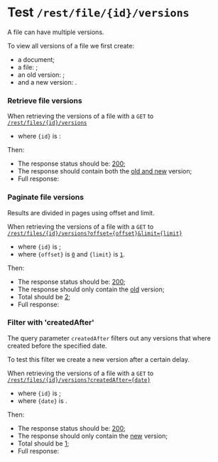 # Test `/rest/file/{id}/versions`

A file can have multiple versions.

To view all versions of a file we first create: 

[ ](- "#docId=createDocument()")
[ ](- "#fileId=createFile(#docId)")
[ ](- "#oldVersionId=createVersion(#fileId)")
[ ](- "#newVersionId=createVersion(#fileId)")

  - a document;
  - a file: [ ](- "ext:embed=code(#fileId)");
  - an old version: [ ](- "ext:embed=code(#oldVersionId)");
  - and a new version: [ ](- "ext:embed=code(#newVersionId)").

### Retrieve file versions
When retrieving the versions of a file with a `GET` to [`/rest/files/{id}/versions`](- "#getEndpoint") 

 - where `{id}` is [ ](- "ext:embed=code(#fileId)"):

[ ](- "#retrieveResult=retrieve(#getEndpoint, #fileId, #oldVersionId, #newVersionId)")

Then:

 - The response status should be: [200](- "?=#retrieveResult.status");
 - The response should contain both the [old and new](- "?=#retrieveResult.twoVersions") version;
 - Full response:

[ ](- "ext:embed=#retrieveResult.body")

### Paginate file versions
Results are divided in pages using offset and limit.

When retrieving the versions of a file with a `GET` to [`/rest/files/{id}/versions?offset={offset}&limit={limit}`](- "#getEndpoint") 

 - where `{id}` is [ ](- "ext:embed=code(#fileId)");
 - where `{offset}` is [`0`](- "#offset") and `{limit}` is [`1`](- "#limit").

[ ](- "#paginateResult=paginate(#getEndpoint, #fileId, #offset, #limit, #oldVersionId)")

Then:

 - The response status should be: [200](- "?=#paginateResult.status");
 - The response should only contain the [old](- "?=#paginateResult.hasOld") version;
 - Total should be [2](- "?=#paginateResult.total");
 - Full response:

[ ](- "ext:embed=#paginateResult.body")


### Filter with 'createdAfter'
The query parameter `createdAfter` filters out any versions that where created before the specified date. 

To test this filter we create a new version after a certain delay.
[ ](- "#delayedVersionId=createVersionWithDelay(#fileId)")


When retrieving the versions of a file with a `GET` to [`/rest/files/{id}/versions?createdAfter={date}`](- "#getEndpoint")
[ ](- "#date=getCreatedAt(#delayedVersionId)")

 - where `{id}` is [ ](- "ext:embed=code(#fileId)");
 - where `{date}` is [ ](- "ext:embed=code(#date)").

[ ](- "#paginateResult=filterByCreatedAfter(#getEndpoint, #fileId, #date, #delayedVersionId)")

Then:

 - The response status should be: [200](- "?=#paginateResult.status");
 - The response should only contain the [new](- "?=#paginateResult.hasNew") version;
 - Total should be [1](- "?=#paginateResult.total");
 - Full response:

[ ](- "ext:embed=#paginateResult.body")


